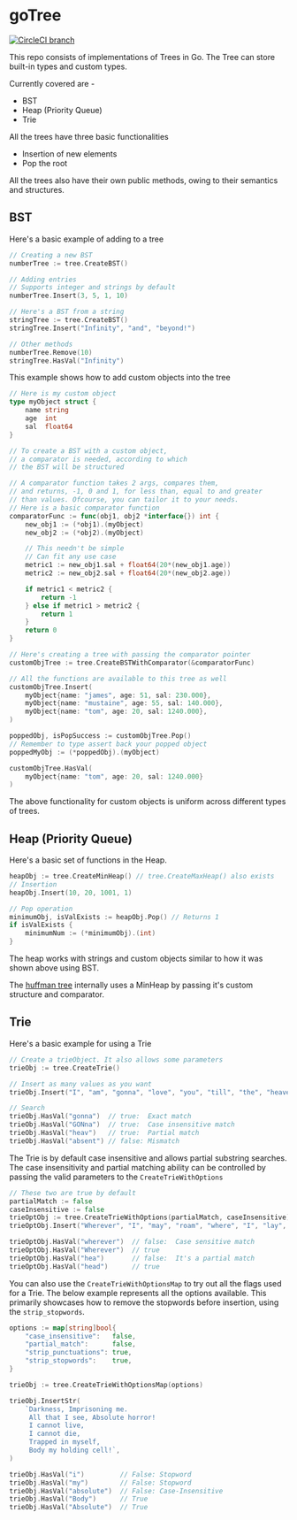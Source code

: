 # goTree

[![CircleCI branch](https://img.shields.io/circleci/project/github/gnithin/gotree/master.svg)](https://circleci.com/gh/gnithin/gotree)


This repo consists of implementations of Trees in Go.
The Tree can store built-in types and custom types.

Currently covered are -
- BST
- Heap (Priority Queue)
- Trie

All the trees have three basic functionalities
- Insertion of new elements
- Pop the root

All the trees also have their own public methods, owing to their semantics and structures.

## BST

Here's a basic example of adding to a tree
```go
// Creating a new BST
numberTree := tree.CreateBST()

// Adding entries
// Supports integer and strings by default
numberTree.Insert(3, 5, 1, 10)

// Here's a BST from a string
stringTree := tree.CreateBST()
stringTree.Insert("Infinity", "and", "beyond!") 

// Other methods
numberTree.Remove(10)
stringTree.HasVal("Infinity")
```

This example shows how to add custom objects into the tree
```go
// Here is my custom object
type myObject struct {
	name string
	age  int
	sal  float64
}

// To create a BST with a custom object,
// a comparator is needed, according to which
// the BST will be structured

// A comparator function takes 2 args, compares them,
// and returns, -1, 0 and 1, for less than, equal to and greater
// than values. Ofcourse, you can tailor it to your needs.
// Here is a basic comparator function 
comparatorFunc := func(obj1, obj2 *interface{}) int {
    new_obj1 := (*obj1).(myObject)
    new_obj2 := (*obj2).(myObject)

    // This needn't be simple
    // Can fit any use case
    metric1 := new_obj1.sal + float64(20*(new_obj1.age))
    metric2 := new_obj2.sal + float64(20*(new_obj2.age))

    if metric1 < metric2 {
        return -1
    } else if metric1 > metric2 {
        return 1
    } 
    return 0
}

// Here's creating a tree with passing the comparator pointer
customObjTree := tree.CreateBSTWithComparator(&comparatorFunc)

// All the functions are available to this tree as well
customObjTree.Insert(
    myObject{name: "james", age: 51, sal: 230.000},
    myObject{name: "mustaine", age: 55, sal: 140.000},
    myObject{name: "tom", age: 20, sal: 1240.000},
)

poppedObj, isPopSuccess := customObjTree.Pop()
// Remember to type assert back your popped object
poppedMyObj := (*poppedObj).(myObject)

customObjTree.HasVal(
    myObject{name: "tom", age: 20, sal: 1240.000}
)
```
The above functionality for custom objects is uniform across 
different types of trees.

## Heap (Priority Queue)
Here's a basic set of functions in the Heap.

```go
heapObj := tree.CreateMinHeap() // tree.CreateMaxHeap() also exists
// Insertion
heapObj.Insert(10, 20, 1001, 1)

// Pop operation
minimumObj, isValExists := heapObj.Pop() // Returns 1
if isValExists {
    minimumNum := (*minimumObj).(int)
}
```
The heap works with strings and custom objects similar to how it was shown above using BST.

The [huffman tree](https://github.com/gnithin/gotree/blob/master/tree/huffman.go#L24-L38) internally uses a MinHeap by passing it's
custom structure and comparator.

## Trie
Here's a basic example for using a Trie

```go
// Create a trieObject. It also allows some parameters
trieObj := tree.CreateTrie()

// Insert as many values as you want
trieObj.Insert("I", "am", "gonna", "love", "you", "till", "the", "heaven", "starts", "to", "rain")

// Search
trieObj.HasVal("gonna")  // true:  Exact match
trieObj.HasVal("GONna")  // true:  Case insensitive match
trieObj.HasVal("heav")   // true:  Partial match
trieObj.HasVal("absent") // false: Mismatch
```
The Trie is by default case insensitive and allows partial substring searches.
The case insensitivity and partial matching ability can be controlled by passing 
the valid parameters to the `CreateTrieWithOptions`

```go
// These two are true by default
partialMatch := false
caseInsensitive := false
trieOptObj := tree.CreateTrieWithOptions(partialMatch, caseInsensitive)
trieOptObj.Insert("Wherever", "I", "may", "roam", "where", "I", "lay", "my", "head", "is", "home")

trieOptObj.HasVal("wherever")  // false:  Case sensitive match 
trieOptObj.HasVal("Wherever")  // true
trieOptObj.HasVal("hea")       // false:  It's a partial match
trieOptObj.HasVal("head")      // true
```

You can also use the `CreateTrieWithOptionsMap` to try out all the flags used for a Trie.
The below example represents all the options available. 
This primarily showcases how to remove the stopwords before insertion, using the `strip_stopwords`.

```go
options := map[string]bool{
    "case_insensitive":   false,
    "partial_match":      false,
    "strip_punctuations": true,
    "strip_stopwords":    true,
}

trieObj := tree.CreateTrieWithOptionsMap(options)

trieObj.InsertStr(
    `Darkness, Imprisoning me.
     All that I see, Absolute horror! 
     I cannot live, 
     I cannot die,
     Trapped in myself, 
     Body my holding cell!`,
)

trieObj.HasVal("i")         // False: Stopword
trieObj.HasVal("my")        // False: Stopword
trieObj.HasVal("absolute")  // False: Case-Insensitive
trieObj.HasVal("Body")      // True 
trieObj.HasVal("Absolute")  // True
```
